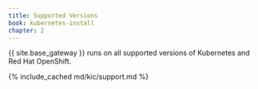 ```yaml
---
title: Supported Versions
book: kubernetes-install
chapter: 2
---
```


{{ site.base_gateway }} runs on all supported versions of Kubernetes and Red Hat OpenShift.

{% include_cached md/kic/support.md %}

